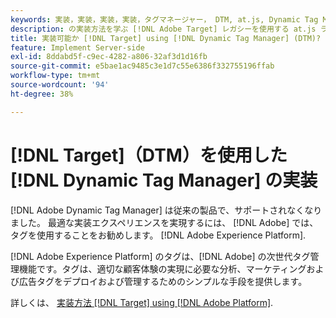 ```yaml
---
keywords: 実装，実装，実装，実装，タグマネージャー， DTM, at.js, Dynamic Tag Management, $8
description: の実装方法を学ぶ [!DNL Adobe Target] レガシーを使用する at.js ライブラリ [!DNL Dynamic Tag Management] (DTM)。 のタグ [!DNL Adobe Experience Platform] は、 [!DNL Target].
title: 実装可能か [!DNL Target] using [!DNL Dynamic Tag Manager] (DTM)?
feature: Implement Server-side
exl-id: 8ddabd5f-c9ec-4282-a806-32af3d1d16fb
source-git-commit: e5bae1ac9485c3e1d7c55e6386f332755196ffab
workflow-type: tm+mt
source-wordcount: '94'
ht-degree: 38%

---
```


# [!DNL Target]（DTM）を使用した [!DNL Dynamic Tag Manager] の実装

[!DNL Adobe Dynamic Tag Manager] は従来の製品で、サポートされなくなりました。 最適な実装エクスペリエンスを実現するには、 [!DNL Adobe] では、タグを使用することをお勧めします。 [!DNL Adobe Experience Platform].

[!DNL Adobe Experience Platform] のタグは、[!DNL Adobe] の次世代タグ管理機能です。タグは、適切な顧客体験の実現に必要な分析、マーケティングおよび広告タグをデプロイおよび管理するためのシンプルな手段を提供します。

詳しくは、 [実装方法 [!DNL Target] using [!DNL Adobe Platform]](/help/dev/implement/client-side/atjs/how-to-deployatjs/implement-target-using-adobe-launch.md).
